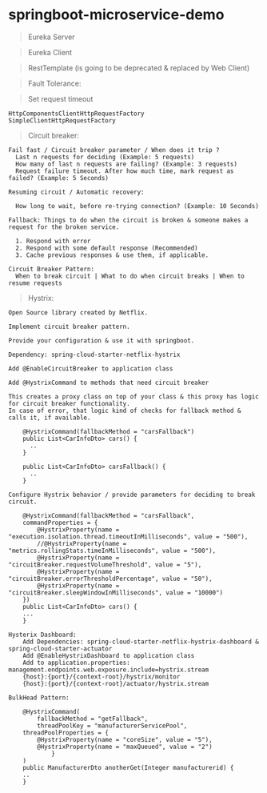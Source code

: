 # springboot-microservice-demo

> Eureka Server

> Eureka Client

> RestTemplate (is going to be deprecated & replaced by Web Client)

> Fault Tolerance:

  > Set request timeout
  
    HttpComponentsClientHttpRequestFactory
    SimpleClientHttpRequestFactory
  
  > Circuit breaker:
    
    Fail fast / Circuit breaker parameter / When does it trip ?
      Last n requests for deciding (Example: 5 requests)
      How many of last n requests are failing? (Example: 3 requests)
      Request failure timeout. After how much time, mark request as failed? (Example: 5 Seconds)

    Resuming circuit / Automatic recovery:
   
      How long to wait, before re-trying connection? (Example: 10 Seconds)
      
    Fallback: Things to do when the circuit is broken & someone makes a request for the broken service.
      
      1. Respond with error
      2. Respond with some default response (Recommended)
      3. Cache previous responses & use them, if applicable.
      
    Circuit Breaker Pattern:
      When to break circuit | What to do when circuit breaks | When to resume requests
    
  > Hystrix:
  
    Open Source library created by Netflix.
    
    Implement circuit breaker pattern.
    
    Provide your configuration & use it with springboot.
    
    Dependency: spring-cloud-starter-netflix-hystrix
    
    Add @EnableCircuitBreaker to application class
    
    Add @HystrixCommand to methods that need circuit breaker
        
	This creates a proxy class on top of your class & this proxy has logic for circuit breaker functionality.
	In case of error, that logic kind of checks for fallback method & calls it, if available.
	
    	@HystrixCommand(fallbackMethod = "carsFallback")
    	public List<CarInfoDto> cars() {
    	  ..
    	}

    	public List<CarInfoDto> carsFallback() {
    	  ..
    	}
	    
    Configure Hystrix behavior / provide parameters for deciding to break circuit.
    
    	@HystrixCommand(fallbackMethod = "carsFallback",
		commandProperties = {
			@HystrixProperty(name = "execution.isolation.thread.timeoutInMilliseconds", value = "500"),
			//@HystrixProperty(name = "metrics.rollingStats.timeInMilliseconds", value = "500"),
			@HystrixProperty(name = "circuitBreaker.requestVolumeThreshold", value = "5"),
			@HystrixProperty(name = "circuitBreaker.errorThresholdPercentage", value = "50"),
			@HystrixProperty(name = "circuitBreaker.sleepWindowInMilliseconds", value = "10000")
		})
        public List<CarInfoDto> cars() {
        ...
        }
	
    Hysterix Dashboard:
        Add Dependencies: spring-cloud-starter-netflix-hystrix-dashboard & spring-cloud-starter-actuator
        Add @EnableHystrixDashboard to application class
        Add to application.properties: management.endpoints.web.exposure.include=hystrix.stream
        {host}:{port}/{context-root}/hystrix/monitor
        {host}:{port}/{context-root}/actuator/hystrix.stream
	
    BulkHead Pattern:
        
        @HystrixCommand(
        	fallbackMethod = "getFallback",
        	threadPoolKey = "manufacturerServicePool",
		threadPoolProperties = {
			@HystrixProperty(name = "coreSize", value = "5"),
			@HystrixProperty(name = "maxQueued", value = "2")
                }
        )
        public ManufacturerDto anotherGet(Integer manufacturerid) {
        ..
        }
	
    
